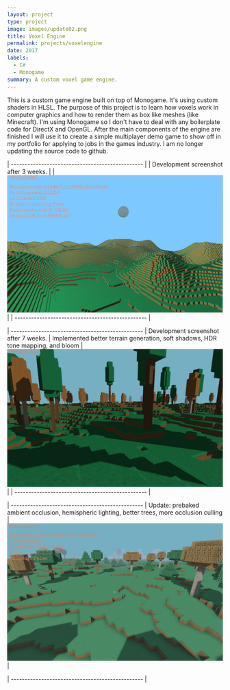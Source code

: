 ```yaml
---
layout: project
type: project
image: images/update02.png
title: Voxel Engine
permalink: projects/voxelengine
date: 2017
labels:
  - C#
  - Monogame
summary: A custom voxel game engine.
---
```


This is a custom game engine built on top of Monogame. It's using custom shaders in HLSL. The purpose of this project
is to learn how voxels work in computer graphics and how to render them as box like meshes (like Minecraft). I'm using 
Monogame so I don't have to deal with any boilerplate code for DirectX and OpenGL. After the main components of the 
engine are finished I will use it to create a simple multiplayer demo game to show off in my portfolio for applying to 
jobs in the games industry. I am no longer updating the source code to github.
<div class="row">



| ------------------------------------------------                                     |
| Development screenshot after 3 weeks.                                                |
| <img class="ui medium right floated rounded image" src="../images/voxel_engine.jpg"> |
| ------------------------------------------------                                     |

| ------------------------------------------------                                 |
Development screenshot after 7 weeks.                                              |
Implemented better terrain generation, soft shadows, HDR tone mapping, and bloom   |
<img class="ui medium right floated rounded image" src="../images/update.jpg">     | 
| ------------------------------------------------                                 |

| ------------------------------------------------                                              |
Update: prebaked ambient occlusion, hemispheric lighting, better trees, more occlusion culling  |
<img class="ui medium right floated rounded image" src="../images/update02.png">                |
  </div>
| ------------------------------------------------                                              |
